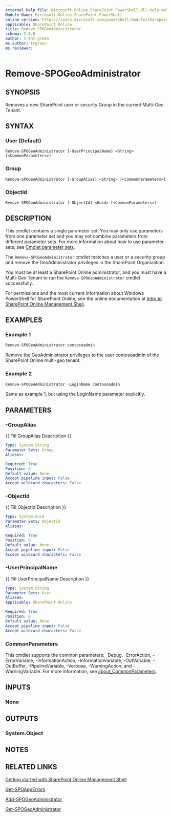 ```yaml
---
external help file: Microsoft.Online.SharePoint.PowerShell.dll-Help.xml
Module Name: Microsoft.Online.SharePoint.PowerShell
online version: https://learn.microsoft.com/powershell/module/sharepoint-online/remove-spogeoadministrator
applicable: SharePoint Online
title: Remove-SPOGeoAdministrator
schema: 2.0.0
author: trent-green
ms.author: trgreen
ms.reviewer:
---
```


# Remove-SPOGeoAdministrator

## SYNOPSIS

Removes a new SharePoint user or security Group in the current Multi-Geo Tenant.

## SYNTAX

### User (Default)
```
Remove-SPOGeoAdministrator [-UserPrincipalName] <String> [<CommonParameters>]
```

### Group
```
Remove-SPOGeoAdministrator [-GroupAlias] <String> [<CommonParameters>]
```

### ObjectId
```
Remove-SPOGeoAdministrator [-ObjectId] <Guid> [<CommonParameters>]
```

## DESCRIPTION

This cmdlet contains a single parameter set.
You may only use parameters from one parameter set and you may not combine parameters from different parameter sets.
For more information about how to use parameter sets, see [Cmdlet parameter sets](/powershell/scripting/developer/cmdlet/cmdlet-parameter-sets).

The `Remove-SPOGeoAdministrator` cmdlet matches a user or a security group and remove the GeoAdministrator privileges in the SharePoint Organization.

You must be at least a SharePoint Online administrator, and you must have a Multi-Geo Tenant to run the `Remove-SPOGeoAdministrator` cmdlet successfully.

For permissions and the most current information about Windows PowerShell for SharePoint Online, see the online documentation at [Intro to SharePoint Online Management Shell](/powershell/sharepoint/sharepoint-online/introduction-sharepoint-online-management-shell).

## EXAMPLES

### Example 1

```powershell
Remove-SPOGeoAdministrator contosoadmin
```

Remove the GeoAdministrator privileges to the user contosoadmin of the SharePoint Online multi-geo tenant.

### Example 2

```powershell
Remove-SPOGeoAdministrator -LoginName contosoadmin
```

Same as example 1, but using the LoginName parameter explicitly.

## PARAMETERS

### -GroupAlias
{{ Fill GroupAlias Description }}

```yaml
Type: System.String
Parameter Sets: Group
Aliases:

Required: True
Position: 0
Default value: None
Accept pipeline input: False
Accept wildcard characters: False
```

### -ObjectId
{{ Fill ObjectId Description }}

```yaml
Type: System.Guid
Parameter Sets: ObjectId
Aliases:

Required: True
Position: 0
Default value: None
Accept pipeline input: False
Accept wildcard characters: False
```

### -UserPrincipalName
{{ Fill UserPrincipalName Description }}

```yaml
Type: System.String
Parameter Sets: User
Aliases:
Applicable: SharePoint Online

Required: True
Position: 0
Default value: None
Accept pipeline input: False
Accept wildcard characters: False
```

### CommonParameters

This cmdlet supports the common parameters: -Debug, -ErrorAction, -ErrorVariable, -InformationAction, -InformationVariable, -OutVariable, -OutBuffer, -PipelineVariable, -Verbose, -WarningAction, and -WarningVariable. For more information, see [about_CommonParameters](https://go.microsoft.com/fwlink/?LinkID=113216).

## INPUTS

### None

## OUTPUTS

### System.Object

## NOTES

## RELATED LINKS

[Getting started with SharePoint Online Management Shell](/powershell/sharepoint/sharepoint-online/connect-sharepoint-online)

[Get-SPOAppErrors](Get-SPOAppErrors.md)

[Add-SPOGeoAdministrator](Add-SPOGeoAdministrator.md)

[Get-SPOGeoAdministrator](Get-SPOGeoAdministrator.md)
